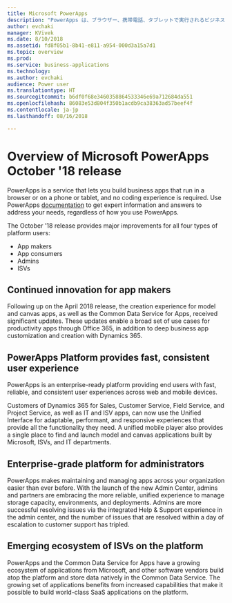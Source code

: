 ```yaml
---
title: Microsoft PowerApps
description: "PowerApps は、ブラウザー、携帯電話、タブレットで実行されるビジネス アプリを、コーディングなしで作成できるようにするサービスです。"
author: evchaki
manager: KVivek
ms.date: 8/10/2018
ms.assetid: fd8f05b1-8b41-e811-a954-000d3a15a7d1
ms.topic: overview
ms.prod: 
ms.service: business-applications
ms.technology: 
ms.author: evchaki
audience: Power user
ms.translationtype: HT
ms.sourcegitcommit: b6df0f68e3460358864533346e69a712684da551
ms.openlocfilehash: 86083e53d804f350b1acdb9ca38363ad57beef4f
ms.contentlocale: ja-jp
ms.lasthandoff: 08/16/2018

---
```


# <a name="overview-of-microsoft-powerapps-october-18-release"></a>Overview of Microsoft PowerApps October '18 release

PowerApps is a service that lets you build business apps that run in a browser or on a phone or tablet, and no coding experience is required. Use PowerApps [documentation](https://docs.microsoft.com/powerapps/) to get expert information and answers to address your needs, regardless of how you use PowerApps.

The October '18 release provides major improvements for all four types of platform users: 

- App makers
- App consumers
- Admins
- ISVs

## <a name="continued-innovation-for-app-makers"></a>Continued innovation for app makers 

Following up on the April 2018 release, the creation experience for model and canvas apps, as well as the Common Data Service for Apps, received significant updates. These updates enable a broad set of use cases for productivity apps through Office 365, in addition to deep business app customization and creation with Dynamics 365.  

## <a name="powerapps-platform-provides-fast-consistent-user-experience"></a>PowerApps Platform provides fast, consistent user experience 

PowerApps is an enterprise-ready platform providing end users with fast, reliable, and consistent user experiences across web and mobile devices.  

Customers of Dynamics 365 for Sales, Customer Service, Field Service, and Project Service, as well as IT and ISV apps, can now use the Unified Interface for adaptable, performant, and responsive experiences that provide all the functionality they need. A unified mobile player also provides a single place to find and launch model and canvas applications built by Microsoft, ISVs, and IT departments.  

## <a name="enterprise-grade-platform-for-administrators"></a>Enterprise-grade platform for administrators 

PowerApps makes maintaining and managing apps across your organization easier than ever before. With the launch of the new Admin Center, admins and partners are embracing the more reliable, unified experience to manage storage capacity, environments, and deployments. Admins are more successful resolving issues via the integrated Help & Support experience in the admin center, and the number of issues that are resolved within a day of escalation to customer support has tripled. 

## <a name="emerging-ecosystem-of-isvs-on-the-platform"></a>Emerging ecosystem of ISVs on the platform

PowerApps and the Common Data Service for Apps have a growing ecosystem of applications from Microsoft, and other software vendors build atop the platform and store data natively in the Common Data Service. The growing set of applications benefits from increased capabilities that make it possible to build world-class SaaS applications on the platform.

